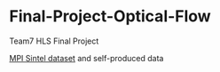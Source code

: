 # Final-Project-Optical-Flow

Team7 HLS Final Project  

[MPI Sintel dataset](http://sintel.is.tue.mpg.de/) and self-produced data
